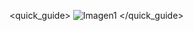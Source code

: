 
<quick_guide>
![Imagen1](http://static.energysistem.com/images/manuals/42006/53735a3fc84a3.jpg)
</quick_guide>
